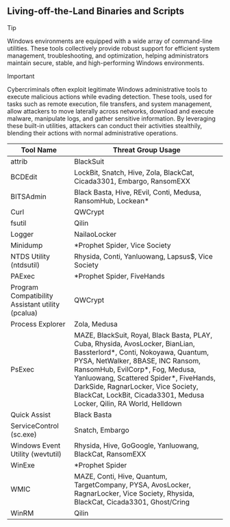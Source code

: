 ## Living-off-the-Land Binaries and Scripts

> [!TIP]
> Windows environments are equipped with a wide array of command-line utilities. These tools collectively provide robust support for efficient system management, troubleshooting, and optimization, helping administrators maintain secure, stable, and high-performing Windows environments. 

> [!IMPORTANT]
> Cybercriminals often exploit legitimate Windows administrative tools to execute malicious actions while evading detection. These tools, used for tasks such as remote execution, file transfers, and system management, allow attackers to move laterally across networks, download and execute malware, manipulate logs, and gather sensitive information. By leveraging these built-in utilities, attackers can conduct their activities stealthily, blending their actions with normal administrative operations.

| Tool Name | Threat Group Usage |
|---|---|
| attrib | BlackSuit |
| BCDEdit | LockBit, Snatch, Hive, Zola, BlackCat, Cicada3301, Embargo, RansomEXX |
| BITSAdmin | Black Basta, Hive, REvil, Conti, Medusa, RansomHub, Lockean* |
| Curl | QWCrypt |
| fsutil | Qilin |
| Logger | NailaoLocker |
| Minidump | *Prophet Spider, Vice Society |
| NTDS Utility (ntdsutil) | Rhysida, Conti, Yanluowang, Lapsus$, Vice Society |
| PAExec | *Prophet Spider, FiveHands  |
| Program Compatibility Assistant utility (pcalua) | QWCrypt |
| Process Explorer | Zola, Medusa |
| PsExec | MAZE, BlackSuit, Royal, Black Basta, PLAY, Cuba, Rhysida, AvosLocker, BianLian, Bassterlord*, Conti, Nokoyawa, Quantum, PYSA, NetWalker, 8BASE, INC Ransom, RansomHub, EvilCorp*, Fog, Medusa, Yanluowang, Scattered Spider*, FiveHands, DarkSide, RagnarLocker, Vice Society, BlackCat, LockBit, Cicada3301, Medusa Locker, Qilin, RA World, Helldown |
| Quick Assist | Black Basta |
| ServiceControl (sc.exe) | Snatch, Embargo |
| Windows Event Utility (wevtutil) | Rhysida, Hive, GoGoogle, Yanluowang, BlackCat, RansomEXX |
| WinExe | *Prophet Spider |
| WMIC | MAZE, Conti, Hive, Quantum, TargetCompany, PYSA, AvosLocker, RagnarLocker, Vice Society, Rhysida, BlackCat, Cicada3301, Ghost/Cring |
| WinRM | Qilin |

